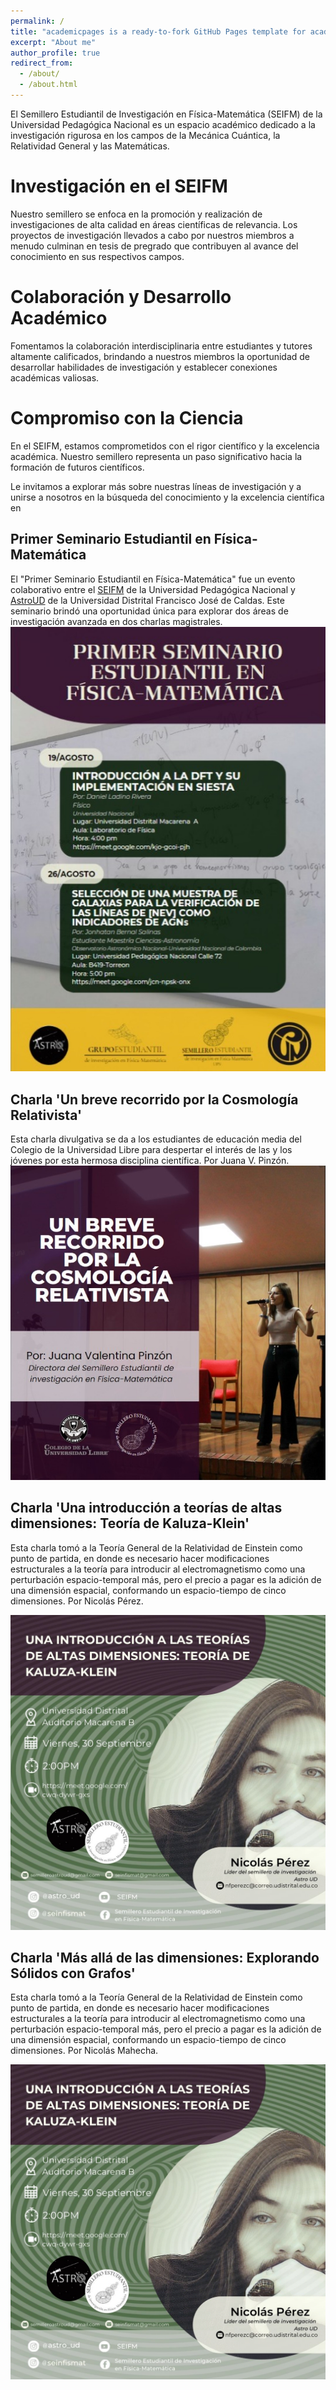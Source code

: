 ```yaml
---
permalink: /
title: "academicpages is a ready-to-fork GitHub Pages template for academic personal websites"
excerpt: "About me"
author_profile: true
redirect_from: 
  - /about/
  - /about.html
---
```


El Semillero Estudiantil de Investigación en Física-Matemática (SEIFM) de la Universidad Pedagógica Nacional es un espacio académico dedicado a la investigación rigurosa en los campos de la Mecánica Cuántica, la Relatividad General y las Matemáticas.

Investigación en el SEIFM
======
Nuestro semillero se enfoca en la promoción y realización de investigaciones de alta calidad en áreas científicas de relevancia. Los proyectos de investigación llevados a cabo por nuestros miembros a menudo culminan en tesis de pregrado que contribuyen al avance del conocimiento en sus respectivos campos.

Colaboración y Desarrollo Académico
======
Fomentamos la colaboración interdisciplinaria entre estudiantes y tutores altamente calificados, brindando a nuestros miembros la oportunidad de desarrollar habilidades de investigación y establecer conexiones académicas valiosas.

Compromiso con la Ciencia
======
En el SEIFM, estamos comprometidos con el rigor científico y la excelencia académica. Nuestro semillero representa un paso significativo hacia la formación de futuros científicos.

Le invitamos a explorar más sobre nuestras líneas de investigación y a unirse a nosotros en la búsqueda del conocimiento y la excelencia científica en

Primer Seminario Estudiantil en Física-Matemática
------
El "Primer Seminario Estudiantil en Física-Matemática" fue un evento colaborativo entre el [SEIFM](https://www.instagram.com/seinfismat/) de la Universidad Pedagógica Nacional y  [AstroUD](https://www.instagram.com/astro_ud/) de la Universidad Distrital Francisco José de Caldas. Este seminario brindó una oportunidad única para explorar dos áreas de investigación avanzada en dos charlas magistrales. 
![Flyer Primer Seminario Estudiantil en Física-Matemática](/images/flyer1.jpeg)

Charla 'Un breve recorrido por la Cosmología Relativista'
------
Esta charla divulgativa se da a los estudiantes de educación media del Colegio de la Universidad Libre para despertar el interés de las y los jóvenes por esta hermosa disciplina científica. Por Juana V. Pinzón.
![Flyer Un breve recorrido por la Cosmología Relativista](/images/brcr.jpeg)

Charla 'Una introducción a teorías de altas dimensiones: Teoría de Kaluza-Klein'
------
Esta charla tomó a la Teoría General de la Relatividad de Einstein como punto de partida, en donde es necesario hacer modificaciones estructurales a la teoría para introducir al electromagnetismo como una perturbación espacio-temporal más, pero el precio a pagar es la adición de una dimensión espacial, conformando un espacio-tiempo de cinco dimensiones. Por Nicolás Pérez.

![Flyer Una introducción a teorías de altas dimensiones: Teoría de Kaluza-Klein](/images/kkad.jpeg)

Charla 'Más allá de las dimensiones: Explorando Sólidos con Grafos'
------
Esta charla tomó a la Teoría General de la Relatividad de Einstein como punto de partida, en donde es necesario hacer modificaciones estructurales a la teoría para introducir al electromagnetismo como una perturbación espacio-temporal más, pero el precio a pagar es la adición de una dimensión espacial, conformando un espacio-tiempo de cinco dimensiones. Por Nicolás Mahecha.

![Flyer Una introducción a teorías de altas dimensiones: Teoría de Kaluza-Klein](/images/kkad.jpeg)

